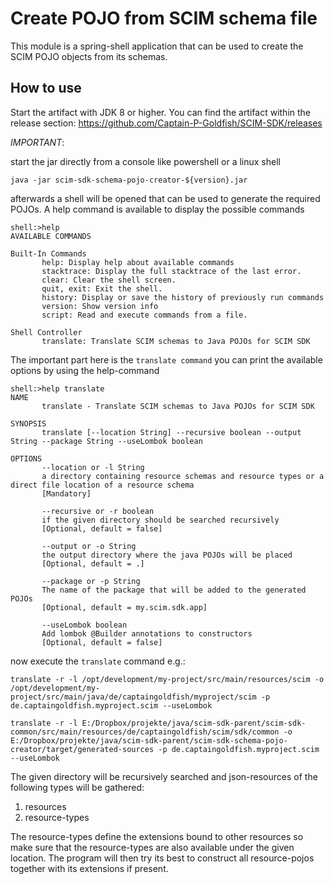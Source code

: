 # Create POJO from SCIM schema file

This module is a spring-shell application that can be used to create the SCIM POJO objects from its schemas.

## How to use

Start the artifact with JDK 8 or higher. You can find the artifact within the release section:
https://github.com/Captain-P-Goldfish/SCIM-SDK/releases

*IMPORTANT*:

start the jar directly from a console like powershell or a linux shell
```
java -jar scim-sdk-schema-pojo-creator-${version}.jar
```

afterwards a shell will be opened that can be used to generate the required POJOs. A help command is available 
to display the possible commands 
                                
```
shell:>help
AVAILABLE COMMANDS

Built-In Commands
       help: Display help about available commands
       stacktrace: Display the full stacktrace of the last error.
       clear: Clear the shell screen.
       quit, exit: Exit the shell.
       history: Display or save the history of previously run commands
       version: Show version info
       script: Read and execute commands from a file.

Shell Controller
       translate: Translate SCIM schemas to Java POJOs for SCIM SDK
```

The important part here is the `translate command` you can print the available options by using the help-command

```
shell:>help translate
NAME
       translate - Translate SCIM schemas to Java POJOs for SCIM SDK

SYNOPSIS
       translate [--location String] --recursive boolean --output String --package String --useLombok boolean

OPTIONS
       --location or -l String
       a directory containing resource schemas and resource types or a direct file location of a resource schema
       [Mandatory]

       --recursive or -r boolean
       if the given directory should be searched recursively
       [Optional, default = false]

       --output or -o String
       the output directory where the java POJOs will be placed
       [Optional, default = .]

       --package or -p String
       The name of the package that will be added to the generated POJOs
       [Optional, default = my.scim.sdk.app]

       --useLombok boolean
       Add lombok @Builder annotations to constructors
       [Optional, default = false]
```
                                        
now execute the `translate` command e.g.:

```
translate -r -l /opt/development/my-project/src/main/resources/scim -o /opt/development/my-project/src/main/java/de/captaingoldfish/myproject/scim -p de.captaingoldfish.myproject.scim --useLombok

translate -r -l E:/Dropbox/projekte/java/scim-sdk-parent/scim-sdk-common/src/main/resources/de/captaingoldfish/scim/sdk/common -o E:/Dropbox/projekte/java/scim-sdk-parent/scim-sdk-schema-pojo-creator/target/generated-sources -p de.captaingoldfish.myproject.scim --useLombok
```

The given directory will be recursively searched and json-resources of the following types will be gathered:

 1. resources
 2. resource-types

The resource-types define the extensions bound to other resources so make sure that the resource-types are also
available under the given location. The program will then try its best to construct all resource-pojos together with its
extensions if present.
